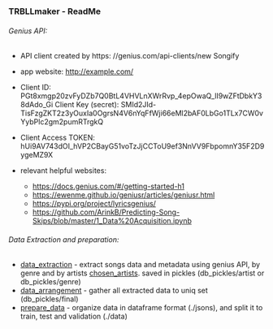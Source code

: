 ### TRBLLmaker - ReadMe

######  Genius API:
- API client created by https:
//genius.com/api-clients/new
Songify

- app website:
http://example.com/
- Client ID:
PGt8xmgp20zvFyDZb7Q0BtL4VHVLnXWrRvp_4epOwaQ_lI9wZFtDbkY38dAdo_Gi
Client Key (secret):
SMId2JId-TisFzgZKT2z3yOuxIa0OgrsN4V6nYqFfWji66eMl2bAF0LbGo1TLx7CW0vYybPlc2gm2pumRTrgkQ
- Client Access TOKEN:
hUi9AV743dOI_hVP2CBayG51voTzJjCCToU9ef3NnVV9FbpomnY35F2D9ygeMZ9X

- relevant helpful websites:
    - https://docs.genius.com/#/getting-started-h1
    - https://ewenme.github.io/geniusr/articles/geniusr.html
    - https://pypi.org/project/lyricsgenius/
    - https://github.com/ArinkB/Predicting-Song-Skips/blob/master/1_Data%20Acquisition.ipynb
    
######  Data Extraction and preparation:
- [data_extraction](data_extraction.py) - extract songs data and metadata using genius API, 
  by genre and by artists [chosen_artists](chosen_artists.py). saved in pickles (db_pickles/artist or db_pickles/genre)
- [data_arrangement](data_arrangement.py) - gather all extracted data to uniq set (db_pickles/final)
- [prepare_data](prepare_data.py) - organize data in dataframe format (./jsons), 
  and split it to train, test and validation (./data)